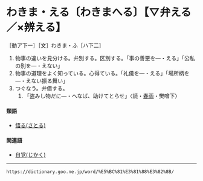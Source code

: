 # わきま・える〔わきまへる〕【▽弁える／×辨える】

［動ア下一］［文］わきま・ふ［ハ下二］
1. 物事の違いを見分ける。弁別する。区別する。「事の善悪を―・える」「公私の別を―・えない」
2. 物事の道理をよく知っている。心得ている。「礼儀を―・える」「場所柄を―・えない振る舞い」
3. つぐなう。弁償する。    
    1.  「盗みし物だに―・へなば、助けてとらせ」〈読・[春雨](https://dictionary.goo.ne.jp/word/%E6%98%A5%E9%9B%A8%E7%89%A9%E8%AA%9E/#jn-180344)・樊噲下〉
        

#### 類語

-   [悟る(さとる)](https://dictionary.goo.ne.jp/word/%E6%82%9F%E3%82%8B/#jn-88772)

#### 関連語

-   [自覚(じかく)](https://dictionary.goo.ne.jp/word/%E8%87%AA%E8%A6%9A/#jn-94348)

---
`https://dictionary.goo.ne.jp/word/%E5%BC%81%E3%81%88%E3%82%8B/`